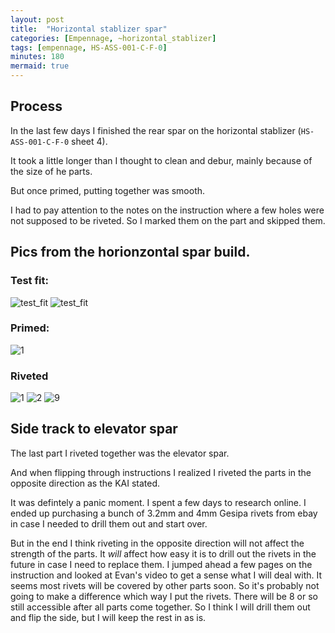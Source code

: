 ```yaml
---
layout: post
title:  "Horizontal stablizer spar"
categories: [Empennage, ~horizontal_stablizer]
tags: [empennage, HS-ASS-001-C-F-0]
minutes: 180
mermaid: true
---
```


## Process

In the last few days I finished the rear spar on the horizontal stablizer (`HS-ASS-001-C-F-0` sheet 4).

It took a little longer than I thought to clean and debur, mainly because of the size of he parts.

But once primed, putting together was smooth.

I had to pay attention to the notes on the instruction where a few holes were not supposed to be riveted. So I marked them on the part and skipped them.


## Pics from the horionzontal spar build.

### Test fit:
![test_fit](/assets/img/20231224/test_fit.jpg)
![test_fit](/assets/img/20231224/test_fit2.jpg)

### Primed:
![1](/assets/img/20231224/primed.jpg)

### Riveted
![1](/assets/img/20231224/riveted1.jpg)
![2](/assets/img/20231224/riveted2.jpg)
![9](/assets/img/20231224/riveted9.jpg)


## Side track to elevator spar

The last part I riveted together was the elevator spar. 

And when flipping through instructions I realized I riveted the parts in the opposite direction as the KAI stated.

It was defintely a panic moment. I spent a few days to research online. I ended up purchasing a bunch of 3.2mm and 4mm Gesipa rivets from ebay in case I needed to drill them out and start over.

But in the end I think riveting in the opposite direction will not affect the strength of the parts. It *will* affect how easy it is to drill out the rivets in the future in case I need to replace them. I jumped ahead a few pages on the instruction and looked at Evan's video to get a sense what I will deal with. It seems most rivets will be covered by other parts soon. So it's probably not going to make a difference which way I put the rivets. There will be 8 or so still accessible after all parts come together. So I think I will drill them out and flip the side, but I will keep the rest in as is.



